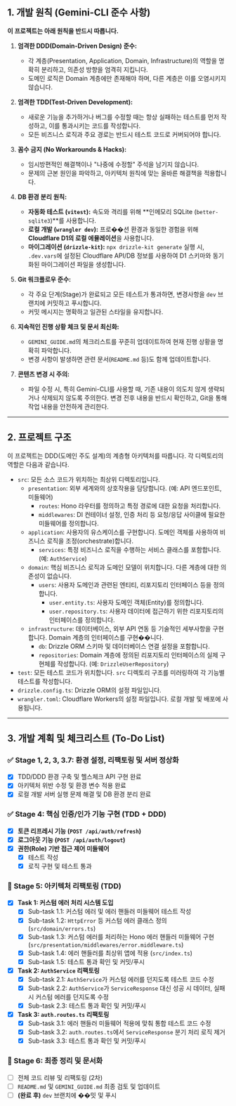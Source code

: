 ## 1. 개발 원칙 (Gemini-CLI 준수 사항)

**이 프로젝트는 아래 원칙을 반드시 따릅니다.**

1.  **엄격한 DDD(Domain-Driven Design) 준수:**
    - 각 계층(Presentation, Application, Domain, Infrastructure)의 역할을 명확히 분리하고, 의존성 방향을 엄격히 지킵니다.
    - 도메인 로직은 Domain 계층에만 존재해야 하며, 다른 계층은 이를 오염시키지 않습니다.

2.  **엄격한 TDD(Test-Driven Development):**
    - 새로운 기능을 추가하거나 버그를 수정할 때는 항상 실패하는 테스트를 먼저 작성하고, 이를 통과시키는 코드를 작성합니다.
    - 모든 비즈니스 로직과 주요 경로는 반드시 테스트 코드로 커버되어야 합니다.

3.  **꼼수 금지 (No Workarounds & Hacks):**
    - 임시방편적인 해결책이나 "나중에 수정할" 주석을 남기지 않습니다.
    - 문제의 근본 원인을 파악하고, 아키텍처 원칙에 맞는 올바른 해결책을 적용합니다.

4.  **DB 환경 분리 원칙:**
    - **자동화 테스트 (`vitest`):** 속도와 격리를 위해 **인메모리 SQLite (`better-sqlite3`)**를 사용합니다.
    - **로컬 개발 (`wrangler dev`):** 프로��션 환경과 동일한 경험을 위해 **Cloudflare D1의 로컬 에뮬레이션**을 사용합니다.
    - **마이그레이션 (`drizzle-kit`):** `npx drizzle-kit generate` 실행 시, `.dev.vars`에 설정된 Cloudflare API/DB 정보를 사용하여 D1 스키마와 동기화된 마이그레이션 파일을 생성합니다.

5.  **Git 워크플로우 준수:**
    - 각 주요 단계(Stage)가 완료되고 모든 테스트가 통과하면, 변경사항을 `dev` 브랜치에 커밋하고 푸시합니다.
    - 커밋 메시지는 명확하고 일관된 스타일을 유지합니다.

6.  **지속적인 진행 상황 체크 및 문서 최신화:**
    - `GEMINI_GUIDE.md`의 체크리스트를 꾸준히 업데이트하여 현재 진행 상황을 명확히 파악합니다.
    - 변경 사항이 발생하면 관련 문서(`README.md` 등)도 함께 업데이트합니다.

7.  **콘텐츠 변경 시 주의:** 
    - 파일 수정 시, 특히 Gemini-CLI를 사용할 때, 기존 내용이 의도치 않게 생략되거나 삭제되지 않도록 주의한다. 변경 전후 내용을 반드시 확인하고, Git을 통해 작업 내용을 안전하게 관리한다.

---

## 2. 프로젝트 구조

이 프로젝트는 DDD(도메인 주도 설계)의 계층형 아키텍처를 따릅니다. 각 디렉토리의 역할은 다음과 같습니다.

-   `src`: 모든 소스 코드가 위치하는 최상위 디렉토리입니다.
    -   `presentation`: 외부 세계와의 상호작용을 담당합니다. (예: API 엔드포인트, 미들웨어)
        -   `routes`: Hono 라우터를 정의하고 특정 경로에 대한 요청을 처리합니다.
        -   `middlewares`: DI 컨테이너 설정, 인증 처리 등 요청/응답 사이클에 필요한 미들웨어를 정의합니다.
    -   `application`: 사용자의 유스케이스를 구현합니다. 도메인 객체를 사용하여 비즈니스 로직을 조정(orchestrate)합니다.
        -   `services`: 특정 비즈니스 로직을 수행하는 서비스 클래스를 포함합니다. (예: `AuthService`)
    -   `domain`: 핵심 비즈니스 로직과 도메인 모델이 위치합니다. 다른 계층에 대한 의존성이 없습니다.
        -   `users`: 사용자 도메인과 관련된 엔티티, 리포지토리 인터페이스 등을 정의합니다.
            -   `user.entity.ts`: 사용자 도메인 객체(Entity)를 정의합니다.
            -   `user.repository.ts`: 사용자 데이터에 접근하기 위한 리포지토리의 인터페이스를 정의합니다.
    -   `infrastructure`: 데이터베이스, 외부 API 연동 등 기술적인 세부사항을 구현합니다. Domain 계층의 인터페이스를 구현��니다.
        -   `db`: Drizzle ORM 스키마 및 데이터베이스 연결 설정을 포함합니다.
        -   `repositories`: Domain 계층에 정의된 리포지토리 인터페이스의 실제 구현체를 작성합니다. (예: `DrizzleUserRepository`)
-   `test`: 모든 테스트 코드가 위치합니다. `src` 디렉토리 구조를 미러링하여 각 기능별 테스트를 작성합니다.
-   `drizzle.config.ts`: Drizzle ORM의 설정 파일입니다.
-   `wrangler.toml`: Cloudflare Workers의 설정 파일입니다. 로컬 개발 및 배포에 사용됩니다.

---

## 3. 개발 계획 및 체크리스트 (To-Do List)

### ✅ Stage 1, 2, 3, 3.7: 환경 설정, 리팩토링 및 서버 정상화
- [x] TDD/DDD 환경 구축 및 헬스체크 API 구현 완료
- [x] 아키텍처 위반 수정 및 환경 변수 적용 완료
- [x] 로컬 개발 서버 실행 문제 해결 및 DB 환경 분리 완료

### ✅ Stage 4: 핵심 인증/인가 기능 구현 (TDD + DDD)
- [x] **토큰 리프레시 기능 (`POST /api/auth/refresh`)**
- [x] **로그아웃 기능 (`POST /api/auth/logout`)**
- [x] **권한(Role) 기반 접근 제어 미들웨어**
    - [x] 테스트 작성
    - [x] 로직 구현 및 테스트 통과

### 🔲 Stage 5: 아키텍처 리팩토링 (TDD)
- [x] **Task 1: 커스텀 에러 처리 시스템 도입**
    - [x] Sub-task 1.1: 커스텀 에러 및 에러 핸들러 미들웨어 테스트 작성
    - [x] Sub-task 1.2: `HttpError` 등 커스텀 에러 클래스 정의 (`src/domain/errors.ts`)
    - [x] Sub-task 1.3: 커스텀 에러를 처리하는 Hono 에러 핸들러 미들웨어 구현 (`src/presentation/middlewares/error.middleware.ts`)
    - [x] Sub-task 1.4: 에러 핸들러를 최상위 앱에 적용 (`src/index.ts`)
    - [x] Sub-task 1.5: 테스트 통과 확인 및 커밋/푸시
- [x] **Task 2: `AuthService` 리팩토링**
    - [x] Sub-task 2.1: `AuthService`가 커스텀 에러를 던지도록 테스트 코드 수정
    - [x] Sub-task 2.2: `AuthService`가 `ServiceResponse` 대신 성공 시 데이터, 실패 시 커스텀 에러를 던지도록 수정
    - [x] Sub-task 2.3: 테스트 통과 확인 및 커밋/푸시
- [x] **Task 3: `auth.routes.ts` 리팩토링**
    - [x] Sub-task 3.1: 에러 핸들러 미들웨어 적용에 맞춰 통합 테스트 코드 수정
    - [x] Sub-task 3.2: `auth.routes.ts`에서 `ServiceResponse` 분기 처리 로직 제거
    - [x] Sub-task 3.3: 테스트 통과 확인 및 커밋/푸시

### 🔲 Stage 6: 최종 정리 및 문서화
- [ ] 전체 코드 리뷰 및 리팩토링 (2차)
- [ ] `README.md` 및 `GEMINI_GUIDE.md` 최종 검토 및 업데이트
- [ ] **(완료 후)** `dev` 브랜치에 ��밋 및 푸시